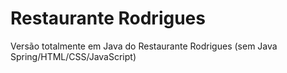 # Restaurante Rodrigues
Versão totalmente em Java do Restaurante Rodrigues (sem Java Spring/HTML/CSS/JavaScript)
